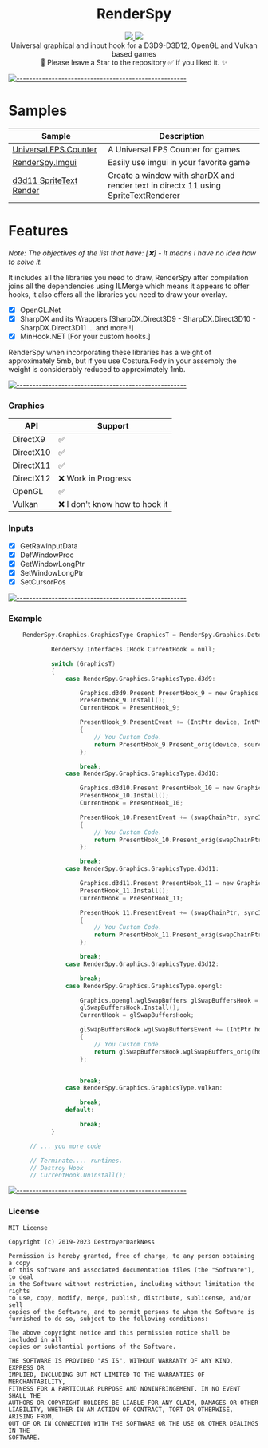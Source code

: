 
<h1 align="center">RenderSpy</h1>
<p align="center">
  <a href="https://github.com/DestroyerDarkNess/RenderSpy/blob/master/LICENSE">
    <img src="https://img.shields.io/github/license/Rebzzel/kiero.svg?style=flat-square"/>
  </a>
   <img src="https://img.shields.io/badge/platform-Windows-0078d7.svg"/>
  <br>
  Universal graphical and input hook for a D3D9-D3D12, OpenGL and Vulkan based games
  <br>
  💠 Please leave a Star to the repository ✅ if you liked it. ✨
</p>

[![-----------------------------------------------------](https://raw.githubusercontent.com/andreasbm/readme/master/assets/lines/colored.png)](#table-of-contents)

# Samples

| Sample | Description       |
|----------|---------------|
| [Universal.FPS.Counter](https://github.com/DestroyerDarkNess/Universal.FPS.Counter) | A Universal FPS Counter for games |
| [RenderSpy.Imgui](https://github.com/DestroyerDarkNess/RenderSpy.Imgui) | Easily use imgui in your favorite game |
| [d3d11 SpriteText Render](https://github.com/DestroyerDarkNess/Text-Render-DX11) | Create a window with sharDX and render text in directx 11 using SpriteTextRenderer |

# Features
 *Note: The objectives of the list that have: [❌] - It means I have no idea how to solve it.*

It includes all the libraries you need to draw, RenderSpy after compilation joins all the dependencies using ILMerge which means it appears to offer hooks, it also offers all the libraries you need to draw your overlay.

- [x] OpenGL.Net 
- [x] SharpDX and its Wrappers [SharpDX.Direct3D9 - SharpDX.Direct3D10 - SharpDX.Direct3D11 ... and more!!]
- [x] MinHook.NET [For your custom hooks.]

RenderSpy when incorporating these libraries has a weight of approximately 5mb, but if you use Costura.Fody in your assembly the weight is considerably reduced to approximately 1mb.

[![-----------------------------------------------------](https://raw.githubusercontent.com/andreasbm/readme/master/assets/lines/colored.png)](#table-of-contents)

### Graphics

| API | Support       |
|----------|---------------|
| DirectX9 | ✅ |
| DirectX10 | ✅ |
| DirectX11 | ✅ |
| DirectX12 | ❌ Work in Progress |
| OpenGL | ✅ |
| Vulkan | ❌ I don't know how to hook it |


### Inputs

- [x] GetRawInputData 
- [x] DefWindowProc
- [x] GetWindowLongPtr
- [x] SetWindowLongPtr 
- [x] SetCursorPos
      
[![-----------------------------------------------------](https://raw.githubusercontent.com/andreasbm/readme/master/assets/lines/colored.png)](#table-of-contents)

### Example

```C
    RenderSpy.Graphics.GraphicsType GraphicsT = RenderSpy.Graphics.Detector.GetCurrentGraphicsType();

            RenderSpy.Interfaces.IHook CurrentHook = null;

            switch (GraphicsT)
            {
                case RenderSpy.Graphics.GraphicsType.d3d9:

                    Graphics.d3d9.Present PresentHook_9 = new Graphics.d3d9.Present();
                    PresentHook_9.Install();
                    CurrentHook = PresentHook_9;

                    PresentHook_9.PresentEvent += (IntPtr device, IntPtr sourceRect, IntPtr destRect, IntPtr hDestWindowOverride, IntPtr dirtyRegion) =>
                    {
                        // You Custom Code.
                        return PresentHook_9.Present_orig(device, sourceRect, destRect, hDestWindowOverride, dirtyRegion);
                    };

                    break;
                case RenderSpy.Graphics.GraphicsType.d3d10:

                    Graphics.d3d10.Present PresentHook_10 = new Graphics.d3d10.Present();
                    PresentHook_10.Install();
                    CurrentHook = PresentHook_10;

                    PresentHook_10.PresentEvent += (swapChainPtr, syncInterval, flags) =>
                    {
                        // You Custom Code.
                        return PresentHook_10.Present_orig(swapChainPtr, syncInterval, flags);
                    };

                    break;
                case RenderSpy.Graphics.GraphicsType.d3d11:

                    Graphics.d3d11.Present PresentHook_11 = new Graphics.d3d11.Present();
                    PresentHook_11.Install();
                    CurrentHook = PresentHook_11;

                    PresentHook_11.PresentEvent += (swapChainPtr, syncInterval, flags) =>
                    {
                        // You Custom Code.
                        return PresentHook_11.Present_orig(swapChainPtr, syncInterval, flags);
                    };

                    break;
                case RenderSpy.Graphics.GraphicsType.d3d12:

                    break;
                case RenderSpy.Graphics.GraphicsType.opengl:

                    Graphics.opengl.wglSwapBuffers glSwapBuffersHook = new Graphics.opengl.wglSwapBuffers();
                    glSwapBuffersHook.Install();
                    CurrentHook = glSwapBuffersHook;

                    glSwapBuffersHook.wglSwapBuffersEvent += (IntPtr hdc) =>
                    {
                        // You Custom Code.
                        return glSwapBuffersHook.wglSwapBuffers_orig(hdc); ;
                    };


                    break;
                case RenderSpy.Graphics.GraphicsType.vulkan:

                    break;
                default:

                    break;
            }

      // ... you more code

      // Terminate.... runtines.
      // Destroy Hook
      // CurrentHook.Uninstall();


```
[![-----------------------------------------------------](https://raw.githubusercontent.com/andreasbm/readme/master/assets/lines/colored.png)](#table-of-contents)

### License
```
MIT License

Copyright (c) 2019-2023 DestroyerDarkNess

Permission is hereby granted, free of charge, to any person obtaining a copy
of this software and associated documentation files (the "Software"), to deal
in the Software without restriction, including without limitation the rights
to use, copy, modify, merge, publish, distribute, sublicense, and/or sell
copies of the Software, and to permit persons to whom the Software is
furnished to do so, subject to the following conditions:

The above copyright notice and this permission notice shall be included in all
copies or substantial portions of the Software.

THE SOFTWARE IS PROVIDED "AS IS", WITHOUT WARRANTY OF ANY KIND, EXPRESS OR
IMPLIED, INCLUDING BUT NOT LIMITED TO THE WARRANTIES OF MERCHANTABILITY,
FITNESS FOR A PARTICULAR PURPOSE AND NONINFRINGEMENT. IN NO EVENT SHALL THE
AUTHORS OR COPYRIGHT HOLDERS BE LIABLE FOR ANY CLAIM, DAMAGES OR OTHER
LIABILITY, WHETHER IN AN ACTION OF CONTRACT, TORT OR OTHERWISE, ARISING FROM,
OUT OF OR IN CONNECTION WITH THE SOFTWARE OR THE USE OR OTHER DEALINGS IN THE
SOFTWARE.
```







